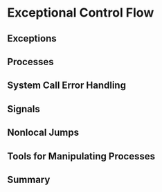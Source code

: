 # Exceptional Control Flow

## Exceptions

## Processes

## System Call Error Handling

## Signals

## Nonlocal Jumps

## Tools for Manipulating Processes

## Summary
